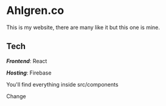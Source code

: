 # Ahlgren.co
This is my website, there are many like it but this one is mine.

## Tech
***Frontend***: React 

***Hosting***: Firebase

You'll find everything inside src/components

Change

